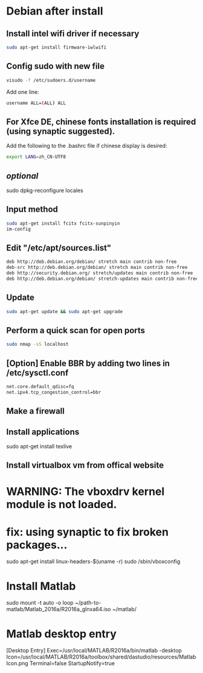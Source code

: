 # Debian after install
## Install intel wifi driver if necessary
```sh
sudo apt-get install firmware-iwlwifi
```
## Config sudo with new file
```sh
visudo -f /etc/sudoers.d/username
```

Add one line:
```sh
username ALL=(ALL) ALL
```
## For Xfce DE, chinese fonts installation is required (using synaptic suggested).

Add the following to the .bashrc file if chinese display is desired:
```sh
export LANG=zh_CN-UTF8
```
## _optional_
sudo dpkg-reconfigure locales
## Input method
```sh
sudo apt-get install fcitx fcitx-sunpinyin
im-config
```
## Edit "/etc/apt/sources.list"
```sh
deb http://deb.debian.org/debian/ stretch main contrib non-free
deb-src http://deb.debian.org/debian/ stretch main contrib non-free
deb http://security.debian.org/ stretch/updates main contrib non-free
deb http://deb.debian.org/debian/ stretch-updates main contrib non-free
```
## Update
```sh
sudo apt-get update && sudo apt-get upgrade
```
## Perform a quick scan for open ports
```sh
sudo nmap -sS localhost
```
## [Option] Enable BBR by adding two lines in /etc/sysctl.conf
```sh
net.core.default_qdisc=fq
net.ipv4.tcp_congestion_control=bbr
```
## Make a firewall
## Install applications
sudo apt-get install texlive
## Install virtualbox vm from offical website
# WARNING: The vboxdrv kernel module is not loaded.
# fix: using synaptic to fix broken packages...
sudo apt-get install linux-headers-$(uname -r)
sudo /sbin/vboxconfig
# Install Matlab
sudo mount -t auto -o loop ~/path-to-matlab/Matlab_2016a/R2016a_glnxa64.iso ~/matlab/
# Matlab desktop entry
[Desktop Entry]
Exec=/usr/local/MATLAB/R2016a/bin/matlab -desktop
Icon=/usr/local/MATLAB/R2016a/toolbox/shared/dastudio/resources/MatlabIcon.png
Terminal=false
StartupNotify=true
